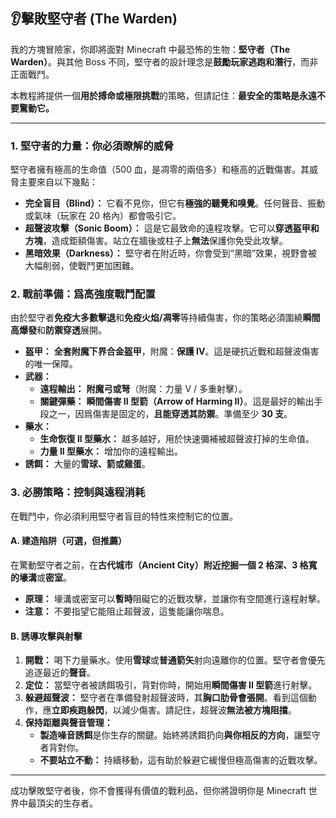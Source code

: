 ## 👂擊敗堅守者 (The Warden)

我的方塊冒險家，你即將面對 Minecraft 中最恐怖的生物：**堅守者（The Warden）**。與其他 Boss 不同，堅守者的設計理念是**鼓勵玩家逃跑和潛行**，而非正面戰鬥。

本教程將提供一個**用於搏命或極限挑戰**的策略，但請記住：**最安全的策略是永遠不要驚動它。**

------



### 1. 堅守者的力量：你必須瞭解的威脅



堅守者擁有極高的生命值（500 血，是凋零的兩倍多）和極高的近戰傷害。其威脅主要來自以下幾點：

- **完全盲目（Blind）：** 它看不見你，但它有**極強的聽覺和嗅覺**。任何聲音、振動或氣味（玩家在 20 格內）都會吸引它。
- **超聲波攻擊（Sonic Boom）：** 這是它最致命的遠程攻擊。它可以**穿透盔甲和方塊**，造成鉅額傷害。站立在牆後或柱子上**無法**保護你免受此攻擊。
- **黑暗效果（Darkness）：** 堅守者在附近時，你會受到“黑暗”效果，視野會被大幅削弱，使戰鬥更加困難。



### 2. 戰前準備：爲高強度戰鬥配置



由於堅守者**免疫大多數擊退**和**免疫火焰/凋零**等持續傷害，你的策略必須圍繞**瞬間高爆發**和**防禦穿透**展開。

- **盔甲：** **全套附魔下界合金盔甲**，附魔：**保護 IV**。這是硬抗近戰和超聲波傷害的唯一保障。
- **武器：**
  - **遠程輸出：** **附魔弓或弩**（附魔：力量 V / 多重射擊）。
  - **關鍵彈藥：** **瞬間傷害 II 型箭（Arrow of Harming II）**。這是最好的輸出手段之一，因爲傷害是固定的，**且能穿透其防禦**。準備至少 **30 支**。
- **藥水：**
  - **生命恢復 II 型藥水：** 越多越好，用於快速彌補被超聲波打掉的生命值。
  - **力量 II 型藥水：** 增加你的遠程輸出。
- **誘餌：** 大量的**雪球、箭或雞蛋**。



### 3. 必勝策略：控制與遠程消耗



在戰鬥中，你必須利用堅守者盲目的特性來控制它的位置。



#### A. 建造陷阱（可選，但推薦）



在驚動堅守者之前，在**古代城市（Ancient City）**附近挖掘一個 **2 格深、3 格寬**的**壕溝**或**密室**。

- **原理：** 壕溝或密室可以**暫時**阻礙它的近戰攻擊，並讓你有空間進行遠程射擊。
- **注意：** 不要指望它能阻止超聲波，這隻能讓你喘息。



#### B. 誘導攻擊與射擊



1. **開戰：** 喝下力量藥水。使用**雪球**或**普通箭矢**射向遠離你的位置。堅守者會優先追逐最近的**聲音**。
2. **定位：** 當堅守者被誘餌吸引，背對你時，開始用**瞬間傷害 II 型箭**進行射擊。
3. **躲避超聲波：** 堅守者在準備發射超聲波時，其**胸口肋骨會張開**。看到這個動作，應**立即疾跑躲閃**，以減少傷害。請記住，超聲波**無法被方塊阻擋**。
4. **保持距離與聲音管理：**
   - **製造噪音誘餌**是你生存的關鍵。始終將誘餌扔向**與你相反的方向**，讓堅守者背對你。
   - **不要站立不動：** 持續移動，這有助於躲避它緩慢但極高傷害的近戰攻擊。

------

成功擊敗堅守者後，你不會獲得有價值的戰利品，但你將證明你是 Minecraft 世界中最頂尖的生存者。